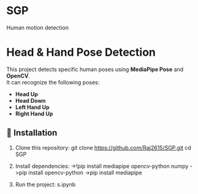 # SGP
Human motion detection 

# Head & Hand Pose Detection

This project detects specific human poses using **MediaPipe Pose** and **OpenCV**.  
It can recognize the following poses:
- **Head Up**
- **Head Down**
- **Left Hand Up**
- **Right Hand Up**

## 📌 Installation
1. Clone this repository:
   git clone https://github.com/Raj2615/SGP.git
   cd SGP

2. Install dependencies:
   ->!pip install mediapipe opencv-python numpy
   ->pip install opencv-python
   ->pip install mediapipe


4. Run the project:
   s.ipynb

